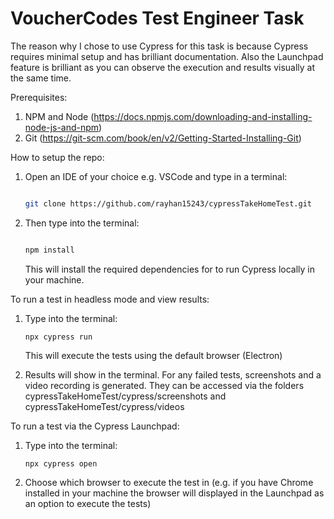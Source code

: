 # VoucherCodes Test Engineer Task

The reason why I chose to use Cypress for this task is because Cypress requires minimal setup
and has brilliant documentation. Also the Launchpad feature is brilliant as you can 
observe the execution and results visually at the same time. 

Prerequisites:

1. NPM and Node (https://docs.npmjs.com/downloading-and-installing-node-js-and-npm)
2. Git (https://git-scm.com/book/en/v2/Getting-Started-Installing-Git)


How to setup the repo:
1. Open an IDE of your choice e.g. VSCode and type in a terminal: 
   
   ```bash

   git clone https://github.com/rayhan15243/cypressTakeHomeTest.git

   ```

2. Then type into the terminal: 
   
   ```bash   

   npm install 

   ```
   This will install the required dependencies for to run Cypress locally in your machine. 


To run a test in headless mode and view results:
1. Type into the terminal: 
   
   ```
   npx cypress run 
   ```
   This will execute the tests using the default browser (Electron)

2. Results will show in the terminal. For any failed tests, 
   screenshots and a video recording is generated.
   They can be accessed via the folders cypressTakeHomeTest/cypress/screenshots 
   and cypressTakeHomeTest/cypress/videos


To run a test via the Cypress Launchpad:
1. Type into the terminal: 
   
   ```
   npx cypress open
   ```
2. Choose which browser to execute the test in (e.g. if you have Chrome installed 
   in your machine the browser will displayed in the Launchpad as an option to execute the tests)